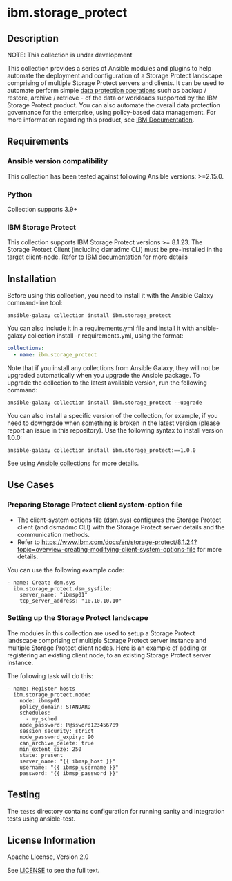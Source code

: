 # ibm.storage_protect

## Description

NOTE: This collection is under development

This collection provides a series of Ansible modules and plugins to help automate the deployment and configuration of a Storage Protect landscape comprising of multiple Storage Protect servers and clients. It can be used to automate perform simple [data protection operations](https://www.ibm.com/docs/en/storage-protect/8.1.24?topic=overview-data-protection-services) such as backup / restore, archive / retrieve - of the data or workloads supported by the IBM Storage Protect product. You can also automate the overall data protection governance for the enterprise, using policy-based data management. For more information regarding this product, see [IBM Documentation](https://ibm.com/docs/en).


## Requirements

### Ansible version compatibility

This collection has been tested against following Ansible versions: >=2.15.0.

### Python

Collection supports 3.9+

### IBM Storage Protect

This collection supports IBM Storage Protect versions >= 8.1.23.
The Storage Protect Client (including dsmadmc CLI) must be pre-installed in the target client-node.
Refer to [IBM documentation](https://www.ibm.com/docs/en/storage-protect/8.1.24?topic=windows-install-unix-linux-backup-archive-clients) for more details

## Installation

Before using this collection, you need to install it with the Ansible Galaxy command-line tool:

```
ansible-galaxy collection install ibm.storage_protect
```

You can also include it in a requirements.yml file and install it with ansible-galaxy collection install -r requirements.yml, using the format:


```yaml
collections:
  - name: ibm.storage_protect
```

Note that if you install any collections from Ansible Galaxy, they will not be upgraded automatically when you upgrade the Ansible package.
To upgrade the collection to the latest available version, run the following command:

```
ansible-galaxy collection install ibm.storage_protect --upgrade
```

You can also install a specific version of the collection, for example, if you need to downgrade when something is broken in the latest version (please report an issue in this repository). Use the following syntax to install version 1.0.0:

```
ansible-galaxy collection install ibm.storage_protect:==1.0.0
```

See [using Ansible collections](https://docs.ansible.com/ansible/devel/user_guide/collections_using.html) for more details.

## Use Cases

### Preparing Storage Protect client system-option file

- The client-system options file (dsm.sys) configures the Storage Protect client (and dsmadmc CLI) with the Storage Protect server details and the communication methods.
- Refer to https://www.ibm.com/docs/en/storage-protect/8.1.24?topic=overview-creating-modifying-client-system-options-file for more details.

You can use the following example code:

```
- name: Create dsm.sys
  ibm.storage_protect.dsm_sysfile:
    server_name: "ibmsp01"
    tcp_server_address: "10.10.10.10"
```

### Setting up the Storage Protect landscape

The modules in this collection are used to setup a Storage Protect landscape comprising of multiple Storage Protect server instance and multiple Storage Protect client nodes. Here is an example of adding or registering an existing client node, to an existing Storage Protect server instance.

The following task will do this:

```
- name: Register hosts
  ibm.storage_protect.node:
    node: ibmsp01
    policy_domain: STANDARD
    schedules:
      - my_sched
    node_password: P@ssword123456789
    session_security: strict
    node_password_expiry: 90
    can_archive_delete: true
    min_extent_size: 250
    state: present
    server_name: "{{ ibmsp_host }}"
    username: "{{ ibmsp_username }}"
    password: "{{ ibmsp_password }}"
```

## Testing

The `tests` directory contains configuration for running sanity and integration tests using ansible-test.


## License Information
Apache License, Version 2.0

See [LICENSE](LICENSE) to see the full text.